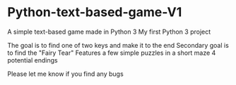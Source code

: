 # Python-text-based-game-V1
A simple text-based game made in Python 3
My first Python 3 project

The goal is to find one of two keys and make it to the end
Secondary goal is to find the "Fairy Tear"
Features a few simple puzzles in a short maze
4 potential endings

Please let me know if you find any bugs

